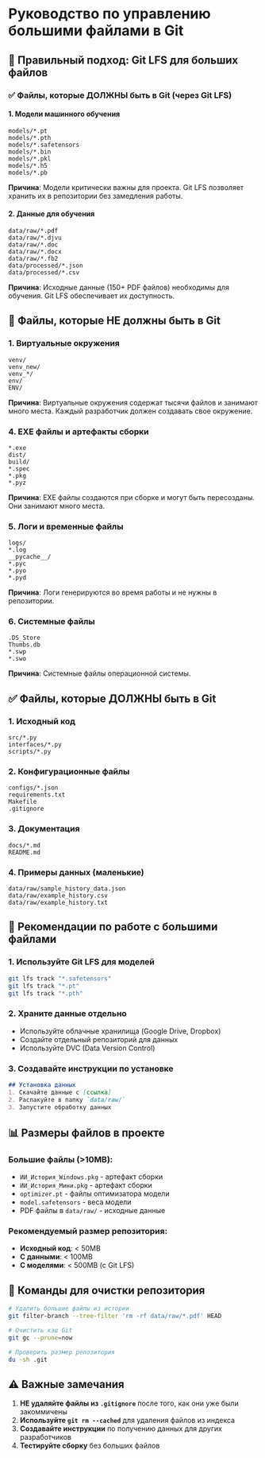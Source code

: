 # Руководство по управлению большими файлами в Git

## 🎯 Правильный подход: Git LFS для больших файлов

### ✅ **Файлы, которые ДОЛЖНЫ быть в Git (через Git LFS)**

#### 1. **Модели машинного обучения**
```
models/*.pt
models/*.pth
models/*.safetensors
models/*.bin
models/*.pkl
models/*.h5
models/*.pb
```
**Причина**: Модели критически важны для проекта. Git LFS позволяет хранить их в репозитории без замедления работы.

#### 2. **Данные для обучения**
```
data/raw/*.pdf
data/raw/*.djvu
data/raw/*.doc
data/raw/*.docx
data/raw/*.fb2
data/processed/*.json
data/processed/*.csv
```
**Причина**: Исходные данные (150+ PDF файлов) необходимы для обучения. Git LFS обеспечивает их доступность.

## 🚫 Файлы, которые НЕ должны быть в Git

### 1. **Виртуальные окружения**
```
venv/
venv_new/
venv_*/
env/
ENV/
```
**Причина**: Виртуальные окружения содержат тысячи файлов и занимают много места. Каждый разработчик должен создавать свое окружение.

### 4. **EXE файлы и артефакты сборки**
```
*.exe
dist/
build/
*.spec
*.pkg
*.pyz
```
**Причина**: EXE файлы создаются при сборке и могут быть пересозданы. Они занимают много места.

### 5. **Логи и временные файлы**
```
logs/
*.log
__pycache__/
*.pyc
*.pyo
*.pyd
```
**Причина**: Логи генерируются во время работы и не нужны в репозитории.

### 6. **Системные файлы**
```
.DS_Store
Thumbs.db
*.swp
*.swo
```
**Причина**: Системные файлы операционной системы.

## ✅ Файлы, которые ДОЛЖНЫ быть в Git

### 1. **Исходный код**
```
src/*.py
interfaces/*.py
scripts/*.py
```

### 2. **Конфигурационные файлы**
```
configs/*.json
requirements.txt
Makefile
.gitignore
```

### 3. **Документация**
```
docs/*.md
README.md
```

### 4. **Примеры данных (маленькие)**
```
data/raw/sample_history_data.json
data/raw/example_history.csv
data/raw/example_history.txt
```

## 🔧 Рекомендации по работе с большими файлами

### 1. **Используйте Git LFS для моделей**
```bash
git lfs track "*.safetensors"
git lfs track "*.pt"
git lfs track "*.pth"
```

### 2. **Храните данные отдельно**
- Используйте облачные хранилища (Google Drive, Dropbox)
- Создайте отдельный репозиторий для данных
- Используйте DVC (Data Version Control)

### 3. **Создавайте инструкции по установке**
```markdown
## Установка данных
1. Скачайте данные с [ссылка]
2. Распакуйте в папку `data/raw/`
3. Запустите обработку данных
```

## 📊 Размеры файлов в проекте

### Большие файлы (>10MB):
- `ИИ_История_Windows.pkg` - артефакт сборки
- `ИИ_История_Мини.pkg` - артефакт сборки  
- `optimizer.pt` - файлы оптимизатора модели
- `model.safetensors` - веса модели
- PDF файлы в `data/raw/` - исходные данные

### Рекомендуемый размер репозитория:
- **Исходный код**: < 50MB
- **С данными**: < 100MB
- **С моделями**: < 500MB (с Git LFS)

## 🚀 Команды для очистки репозитория

```bash
# Удалить большие файлы из истории
git filter-branch --tree-filter 'rm -rf data/raw/*.pdf' HEAD

# Очистить кэш Git
git gc --prune=now

# Проверить размер репозитория
du -sh .git
```

## ⚠️ Важные замечания

1. **НЕ удаляйте файлы из `.gitignore`** после того, как они уже были закоммичены
2. **Используйте `git rm --cached`** для удаления файлов из индекса
3. **Создавайте инструкции** по получению данных для других разработчиков
4. **Тестируйте сборку** без больших файлов

